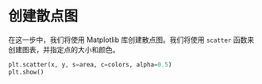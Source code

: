 # 创建散点图

在这一步中，我们将使用 Matplotlib 库创建散点图。我们将使用 `scatter` 函数来创建图表，并指定点的大小和颜色。

```python
plt.scatter(x, y, s=area, c=colors, alpha=0.5)
plt.show()
```
